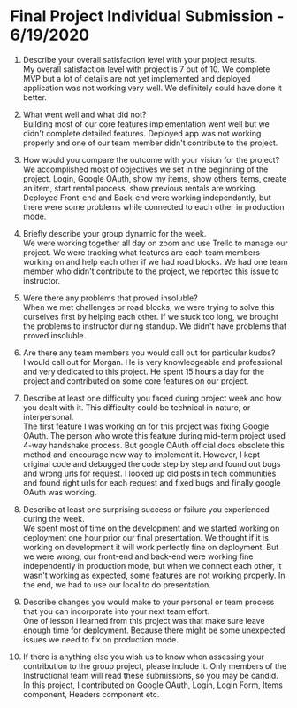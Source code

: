 # Final Project Individual Submission - 6/19/2020

1. Describe your overall satisfaction level with your project results.  
   My overall satisfaction level with project is 7 out of 10. We complete MVP but a lot of details are not yet implemented and deployed application was not working very well. We definitely could have done it better.

2. What went well and what did not?  
   Building most of our core features implementation went well but we didn't complete detailed features. Deployed app was not working properly and one of our team member didn't contribute to the project.

3. How would you compare the outcome with your vision for the project?  
   We accomplished most of objectives we set in the beginning of the project. Login, Google OAuth, show my items, show others items, create an item, start rental process, show previous rentals are working. Deployed Front-end and Back-end were working independantly, but there were some problems while connected to each other in production mode.

4. Briefly describe your group dynamic for the week.  
   We were working together all day on zoom and use Trello to manage our project. We were tracking what features are each team members working on and help each other if we had road blocks. We had one team member who didn't contribute to the project, we reported this issue to instructor.

5. Were there any problems that proved insoluble?  
   When we met challenges or road blocks, we were trying to solve this ourselves first by helping each other. If we stuck too long, we brought the problems to instructor during standup. We didn't have problems that proved insoluble.

6. Are there any team members you would call out for particular kudos?  
   I would call out for Morgan. He is very knowledgeable and professional and very dedicated to this project. He spent 15 hours a day for the project and contributed on some core features on our project.

7. Describe at least one difficulty you faced during project week and how you dealt with it. This difficulty could be technical in nature, or interpersonal.  
   The first feature I was working on for this project was fixing Google OAuth. The person who wrote this feature during mid-term project used 4-way handshake process. But google OAuth official docs obsolete this method and encourage new way to implement it. However, I kept original code and debugged the code step by step and found out bugs and wrong urls for request. I looked up old posts in tech communities and found right urls for each request and fixed bugs and finally google OAuth was working.

8. Describe at least one surprising success or failure you experienced during the week.  
   We spent most of time on the development and we started working on deployment one hour prior our final presentation. We thought if it is working on development it will work perfectly fine on deployment. But we were wrong, our front-end and back-end were working fine independently in production mode, but when we connect each other, it wasn't working as expected, some features are not working properly. In the end, we had to use our local to do presentation.

9. Describe changes you would make to your personal or team process that you can incorporate into your next team effort.  
   One of lesson I learned from this project was that make sure leave enough time for deployment. Because there might be some unexpected issues we need to fix on production mode.

10. If there is anything else you wish us to know when assessing your contribution to the group project, please include it. Only members of the Instructional team will read these submissions, so you may be candid.  
    In this project, I contributed on Google OAuth, Login, Login Form, Items component, Headers component etc.
